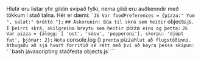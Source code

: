 Hlutir eru listar yfir gildin svipað fylki, nema gildi eru auðkenndir með tökkum í stað talna. Hér er dæmi: `` `JS Var foodPreferences = {pizza:" Yum ", salat:" brúttó "}; `` `## Áskorunin: Búa til skrá sem heitir` objects.js`. Í þeirri skrá, skilgreina breytu sem heitir `pizza` eins og þetta:` `` JS Var pizza = {álegg: [ 'ost', 'sósu', 'pepperoni'], skorpu: 'djúpt fat', þjónar: 2}; `` `Nota` console.log () `prenta` pizza` hlut að flugstöðinni. Athugaðu að sjá hvort forritið sé rétt með því að keyra þessa skipun: `` `bash javascripting staðfesta objects.js` ``